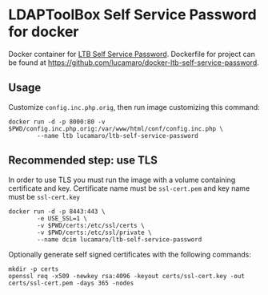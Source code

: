 # LDAPToolBox Self Service Password for docker

Docker container for [LTB Self Service Password](https://ltb-project.org/documentation/self-service-password). Dockerfile for project can be found at <https://github.com/lucamaro/docker-ltb-self-service-password>.

## Usage

Customize `config.inc.php.orig`, then run image customizing this command:

	docker run -d -p 8000:80 -v $PWD/config.inc.php.orig:/var/www/html/conf/config.inc.php \
			--name ltb lucamaro/ltb-self-service-password
			
## Recommended step: use TLS

In order to use TLS you must run the image with a volume containing certificate and key. Certificate name must be `ssl-cert.pem` and key name must be `ssl-cert.key`

	docker run -d -p 8443:443 \
			-e USE_SSL=1 \
			-v $PWD/certs:/etc/ssl/certs \
			-v $PWD/certs:/etc/ssl/private \
			--name dcim lucamaro/ltb-self-service-password

Optionally generate self signed certificates with the following commands:

	mkdir -p certs
	openssl req -x509 -newkey rsa:4096 -keyout certs/ssl-cert.key -out certs/ssl-cert.pem -days 365 -nodes
	
